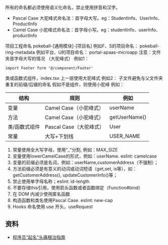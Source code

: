 所有的命名都必须使用语义化命名，禁止使用拼音和汉字。

- Pascal Case 大驼峰式命名法：首字母大写。eg：StudentInfo、UserInfo、ProductInfo
- Camel Case 小驼峰式命名法：首字母小写。eg：studentInfo、userInfo、productInfo

项目工程命名
pokeball-[通用模块]-[项目名]
例如F、S的项目命名：
pokeball-ring-metadata
例如平台、U的项目命名：
portal-apaas-microapp
注意：文件夹首字母大写的情况 （大驼峰式）
例如1：
```
import Footer form '@/component/Footer'
```
类或函数式组件，index.tsx 上一层使用大驼峰式
例如2：
子文件避免与父文件夹重复的前缀/后缀的命名
假如不是组件，则使用小驼峰
例如：

| 结构 | 规则 | 例如 |
| --- | --- | --- |
| 变量 | Camel Case（小驼峰式） | userName |
| 方法 | Camel Case（小驼峰式） | getUserName() |
| 类/函数式组件 | Pascal Case（大驼峰式） | User |
| 常量 | 大写+下划线 | USER_NAME |

1. 常量使用全大写字母，使用“_”分割, 例如：MAX_SIZE
2. 变量使用lowerCamelCase的形式，例如：userName. eslint: camelcase
3. 变量的前缀必须是名词，例如：userName,customerAddress（不强制）；
4. 方法前缀必须是有意义的动词或动词短语（get,set, is等），如：getCustomerAddress(), updateCustomerInfo()等；
5. 禁止使用单字母名称；eslint: id-length
6. 不要存储this引用，使用箭头函数或者函数绑定（Function#bind）
7. 在 DOM 内减少使用匿名函数
8. 构造函数和类名使用Pascal Case. eslint: new-cap
9. Hooks 命名使用 use 开头，useRequest 

## 资料

- [程序员“起名”头痛根治指南](https://mp.weixin.qq.com/s?__biz=MjM5ODYwMjI2MA==&mid=2649776934&idx=1&sn=7ce7d0aebf698d0401e512fdbcbe611e&chksm=beccf05d89bb794b9a2615d1b3e422b19e2c273e038b6703b223671d68269b7315ad06824f7d&scene=132#wechat_redirect)
